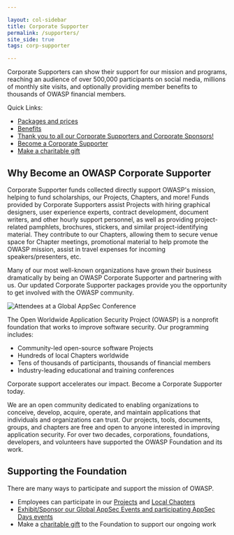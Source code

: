 ```yaml
---

layout: col-sidebar
title: Corporate Supporter
permalink: /supporters/
site_side: true
tags: corp-supporter

---
```

Corporate Supporters can show their support for our mission and programs, reaching an audience of over 500,000 participants on social media, millions of monthly site visits, and optionally providing member benefits to thousands of OWASP financial members. 

Quick Links:

- [Packages and prices](https://owasp.org/supporters/packages)
- [Benefits](https://owasp.org/supporters/benefits)
- [Thank you to all our Corporate Supporters and Corporate Sponsors!](https://owasp.org/supporters/list)
- [Become a Corporate Supporter](mailto:events@owasp.com)
- [Make a charitable gift](https://owasp.org/donate/?reponame=owasp.github.io)

## Why Become an OWASP Corporate Supporter

Corporate Supporter funds collected directly support OWASP's mission, helping to fund scholarships, our Projects, Chapters, and more! Funds provided by Corporate Supporters assist Projects with hiring graphical designers, user experience experts, contract development, document writers, and other hourly support personnel, as well as providing project-related pamphlets, brochures, stickers, and similar project-identifying material. They contribute to our Chapters, allowing them to secure venue space for Chapter meetings, promotional material to help promote the OWASP mission, assist in travel expenses for incoming speakers/presenters, etc.

Many of our most well-known organizations have grown their business dramatically by being an OWASP Corporate Supporter and partnering with us. Our updated Corporate Supporter packages provide you the opportunity to get involved with the OWASP community. 

![Attendees at a Global AppSec Conference](/assets/images/web/global-conference.png)

The Open Worldwide Application Security Project (OWASP) is a nonprofit foundation that works to improve software security. Our programming includes:

- Community-led open-source software Projects
- Hundreds of local Chapters worldwide
- Tens of thousands of participants, thousands of financial members
- Industry-leading educational and training conferences

<p class="callout-mono right">Corporate support accelerates our impact. Become a Corporate Supporter today.</p>

We are an open community dedicated to enabling organizations to conceive, develop, acquire, operate, and maintain applications that individuals and organizations can trust. Our projects, tools, documents, groups, and chapters are free and open to anyone interested in improving application security. For over two decades, corporations, foundations, developers, and volunteers have supported the OWASP Foundation and its work.

## Supporting the Foundation

There are many ways to participate and support the mission of OWASP.

- Employees can participate in our [Projects](/projects) and [Local Chapters](/chapters)
- [Exhibit/Sponsor our Global AppSec Events and participating AppSec Days events](mailto:events@owasp.com)
- Make a [charitable gift](/donate) to the Foundation to support our ongoing work

